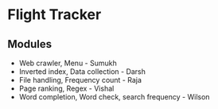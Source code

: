 # Flight Tracker

## Modules

- Web crawler, Menu - Sumukh
- Inverted index, Data collection - Darsh
- File handling, Frequency count - Raja
- Page ranking, Regex - Vishal
- Word completion, Word check, search frequency - Wilson
